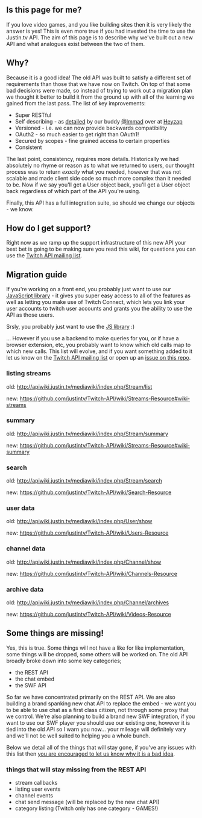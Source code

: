 ## Is this page for me?

If you love video games, and you like building sites then it is very likely the answer is yes! This is even more true if you had invested the time to use the Justin.tv API. The aim of this page is to describe why we've built out a new API and what analogues exist between the two of them.

## Why?

Because it is a good idea! The old API was built to satisfy a different set of requirements than those that we have now on Twitch. On top of that some bad decisions were made, so instead of trying to work out a migration plan we thought it better to build it from the ground up with all of the learning we gained from the last pass. The list of key improvements:

* Super RESTful
* Self describing - as [detailed](http://stdout.heyzap.com/2012/03/07/how-to-write-a-self-documenting-api/) by our buddy [@Immad](https://twitter.com/immad) over at [Heyzap](http://www.heyzap.com/)
* Versioned - i.e. we can now provide backwards compatibility
* OAuth2 - so much easier to get right than OAuth1!
* Secured by scopes - fine grained access to certain properties
* Consistent

The last point, consistency, requires more details. Historically we had absolutely no rhyme or reason as to what we returned to users, our thought process was to return _exactly_ what you needed, however that was not scalable and made client side code so much more complex than it needed to be. Now if we say you'll get a User object back, you'll get a User object back regardless of which part of the API you're using.

Finally, this API has a full integration suite, so should we change our objects - we know.

## How do I get support?

Right now as we ramp up the support infrastructure of this new API your best bet is going to be making sure you read this wiki, for questions you can use the [Twitch API mailing list](https://groups.google.com/forum/?fromgroups#!forum/twitch-api).

## Migration guide

If you're working on a front end, you probably just want to use our [JavaScript library](https://github.com/justintv/twitch-js-sdk) - it gives you super easy access to all of the features as well as letting you make use of Twitch Connect, which lets you link your user accounts to twitch user accounts and grants you the ability to use the API as those users. 

Srsly, you probably just want to use the [JS library](https://github.com/justintv/twitch-js-sdk) :)

... However if you use a backend to make queries for you, or if have a browser extension, etc, you probably want to know which old calls map to which new calls. This list will evolve, and if you want something added to it let us know on the [Twitch API mailing list](https://groups.google.com/forum/?fromgroups#!forum/twitch-api) or open up an [issue on this repo](https://github.com/justintv/Twitch-API/issues).

### listing streams
old: http://apiwiki.justin.tv/mediawiki/index.php/Stream/list

new: https://github.com/justintv/Twitch-API/wiki/Streams-Resource#wiki-streams

### summary
old: http://apiwiki.justin.tv/mediawiki/index.php/Stream/summary

new: https://github.com/justintv/Twitch-API/wiki/Streams-Resource#wiki-summary

### search
old: http://apiwiki.justin.tv/mediawiki/index.php/Stream/search

new: https://github.com/justintv/Twitch-API/wiki/Search-Resource

### user data
old: http://apiwiki.justin.tv/mediawiki/index.php/User/show

new: https://github.com/justintv/Twitch-API/wiki/Users-Resource

### channel data
old: http://apiwiki.justin.tv/mediawiki/index.php/Channel/show

new: https://github.com/justintv/Twitch-API/wiki/Channels-Resource

### archive data
old: http://apiwiki.justin.tv/mediawiki/index.php/Channel/archives

new: https://github.com/justintv/Twitch-API/wiki/Videos-Resource


## Some things are missing!

Yes, this is true. Some things will not have a like for like implementation, some things will be dropped, some others will be worked on. The old API broadly broke down into some key categories;

 - the REST API
 - the chat embed
 - the SWF API

So far we have concentrated primarily on the REST API. We are also building a brand spanking new chat API to replace the embed - we want you to be able to use chat as a first class citizen, not through some proxy that we control. We're also planning to build a brand new SWF integration, if you want to use our SWF player you should use our existing one, however it is tied into the old API so I warn you now... your mileage will definitely vary and we'll not be well suited to helping you a whole bunch. 

Below we detail all of the things that will stay gone, if you've any issues with this list then [you are encouraged to let us know why it is a bad idea](https://groups.google.com/forum/?fromgroups#!forum/twitch-api).

### things that will stay missing from the REST API
 - stream callbacks
 - listing user events
 - channel events
 - chat send message (will be replaced by the new chat API)
 - category listing (Twitch only has one category - GAMES!)